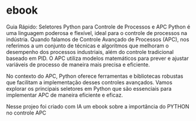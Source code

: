 # ebook
Guia Rápido: Seletores Python para Controle de Processos e APC
Python é uma linguagem poderosa e flexível, ideal para o controle de processos na indústria. Quando falamos de Controle Avançado de Processos (APC), nos referimos a um conjunto de técnicas e algoritmos que melhoram o desempenho dos processos industriais, além do controle tradicional baseado em PID. O APC utiliza modelos matemáticos para prever e ajustar variáveis de processo de maneira mais precisa e eficiente.

No contexto do APC, Python oferece ferramentas e bibliotecas robustas que facilitam a implementação desses controles avançados. Vamos explorar os principais seletores em Python que são essenciais para implementar APC de maneira eficiente e eficaz.

Nesse projeo foi criado com IA um ebook sobre a importância do PYTHON no controle APC
